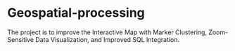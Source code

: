 # Geospatial-processing
The project is to improve the Interactive Map with Marker Clustering, Zoom-Sensitive Data Visualization, and Improved SQL Integration.
